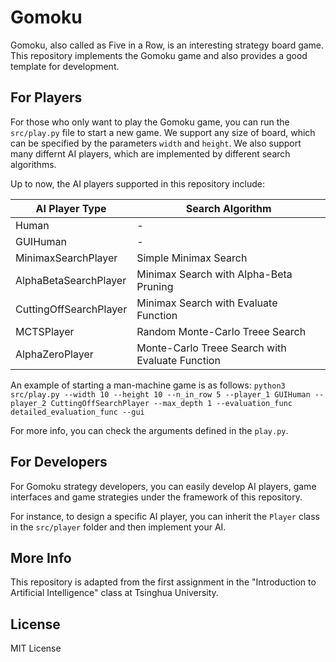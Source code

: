 # Gomoku

Gomoku, also called as Five in a Row, is an interesting strategy board game. This repository implements the Gomoku game and also provides a good template for development.

## For Players
For those who only want to play the Gomoku game, you can run the `src/play.py` file to start a new game. We support any size of board, which can be specified by the parameters `width` and `height`. We also support many differnt AI players, which are implemented by different search algorithms.

Up to now, the AI players supported in this repository include:

| AI Player Type | Search Algorithm |
| ---- | ---- |
| Human | - |
| GUIHuman | - |
| MinimaxSearchPlayer | Simple Minimax Search |
| AlphaBetaSearchPlayer | Minimax Search with Alpha-Beta Pruning |
| CuttingOffSearchPlayer | Minimax Search with Evaluate Function |
| MCTSPlayer | Random Monte-Carlo Treee Search |
| AlphaZeroPlayer | Monte-Carlo Treee Search with Evaluate Function |

An example of starting a man-machine game is as follows: `python3 src/play.py --width 10 --height 10 --n_in_row 5 --player_1 GUIHuman --player_2 CuttingOffSearchPlayer --max_depth 1 --evaluation_func detailed_evaluation_func --gui`

For more info, you can check the arguments defined in the `play.py`.

## For Developers
For Gomoku strategy developers, you can easily develop AI players, game interfaces and game strategies under the framework of this repository.

For instance, to design a specific AI player, you can inherit the `Player` class in the `src/player` folder and then implement your AI.

## More Info
This repository is adapted from the first assignment in the "Introduction to Artificial Intelligence" class at Tsinghua University.

## License
MIT License

